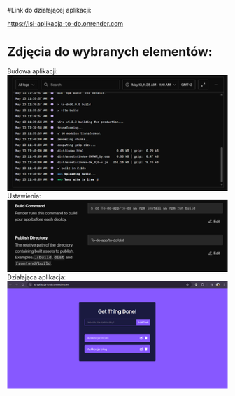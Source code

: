 #Link do działającej aplikacji:

https://isi-aplikacja-to-do.onrender.com

# Zdjęcia do wybranych elementów:
Budowa aplikacji:
![Budowa aplikacji](./building-app.png)
Ustawienia:
![Ustawienia](./settings.png)
Działająca aplikacja:
![Dzialajaca aplikacja](./working-app.png)
